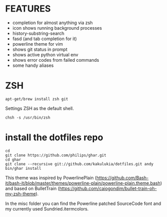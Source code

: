 FEATURES
========

  * completion for almost anything via zsh
  * icon shows running background processes
  * history-substring-search
  * fasd (and tab completion for it)
  * powerline theme for vim
  * shows git status in prompt
  * shows active python virtual env
  * shows error codes from failed commands
  * some handy aliases

ZSH
===

    apt-get/brew install zsh git

Settings ZSH as the default shell.
    
    chsh -s /usr/bin/zsh

install the dotfiles repo
=========================

    cd
    git clone https://github.com/philips/ghar.git
    cd ghar
    git clone --recursive git://github.com/kakulukia/dotfiles.git andy
    bin/ghar install

This theme was inspired by PowerlinePlain (https://github.com/Bash-it/bash-it/blob/master/themes/powerline-plain/powerline-plain.theme.bash) and based on BulletTrain (https://github.com/caiogondim/bullet-train-oh-my-zsh-theme).

In the misc folder you can find the Powerline patched SourceCode font and my currently used Sundried.itermcolors.

